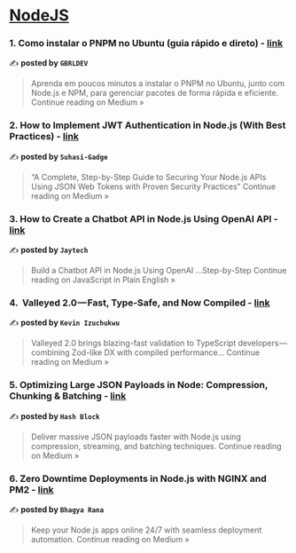 
<h1><a href=https://medium.com/tag/nodejs/recommended target="_blank" rel="noopener noreferrer">NodeJS</a></h1>
<h3>1.  Como instalar o PNPM no Ubuntu (guia rápido e direto) - <a href="https://medium.com/@gabrielstrdev/como-instalar-o-pnpm-no-ubuntu-guia-r%C3%A1pido-e-direto-e7dabb027a73?source=rss------nodejs-5" target="_blank" rel="noopener noreferrer">link</a></h3>

✍️ **posted by `GBRLDEV`**

<blockquote>Aprenda em poucos minutos a instalar o PNPM no Ubuntu, junto com Node.js e NPM, para gerenciar pacotes de forma rápida e eficiente.
Continue reading on Medium »</blockquote>

<h3>2. How to Implement JWT Authentication in Node.js (With Best Practices) - <a href="https://medium.com/@suhasigadge/how-to-implement-jwt-authentication-in-node-js-with-best-practices-cd2bcf37c5a0?source=rss------nodejs-5" target="_blank" rel="noopener noreferrer">link</a></h3>

✍️ **posted by `Suhasi-Gadge`**

<blockquote>“A Complete, Step-by-Step Guide to Securing Your Node.js APIs Using JSON Web Tokens with Proven Security Practices”
Continue reading on Medium »</blockquote>

<h3>3. How to Create a Chatbot API in Node.js Using OpenAI API - <a href="https://javascript.plainenglish.io/how-to-create-a-chatbot-api-in-node-js-using-openai-api-edc3105dcccc?source=rss------nodejs-5" target="_blank" rel="noopener noreferrer">link</a></h3>

✍️ **posted by `Jaytech`**

<blockquote>Build a Chatbot API in Node.js Using OpenAI …Step-by-Step
Continue reading on JavaScript in Plain English »</blockquote>

<h3>4. ️ Valleyed 2.0 — Fast, Type-Safe, and Now Compiled - <a href="https://medium.com/@kevinfizu/%EF%B8%8F-valleyed-2-0-fast-type-safe-and-now-compiled-6653de76ab5d?source=rss------nodejs-5" target="_blank" rel="noopener noreferrer">link</a></h3>

✍️ **posted by `Kevin Izuchukwu`**

<blockquote>Valleyed 2.0 brings blazing-fast validation to TypeScript developers — combining Zod-like DX with compiled performance...
Continue reading on Medium »</blockquote>

<h3>5. Optimizing Large JSON Payloads in Node: Compression, Chunking & Batching - <a href="https://medium.com/@connect.hashblock/optimizing-large-json-payloads-in-node-compression-chunking-batching-ee39347d3182?source=rss------nodejs-5" target="_blank" rel="noopener noreferrer">link</a></h3>

✍️ **posted by `Hash Block`**

<blockquote>Deliver massive JSON payloads faster with Node.js using compression, streaming, and batching techniques.
Continue reading on Medium »</blockquote>

<h3>6. Zero Downtime Deployments in Node.js with NGINX and PM2 - <a href="https://medium.com/@bhagyarana80/zero-downtime-deployments-in-node-js-with-nginx-and-pm2-48aead26d1d4?source=rss------nodejs-5" target="_blank" rel="noopener noreferrer">link</a></h3>

✍️ **posted by `Bhagya Rana`**

<blockquote>Keep your Node.js apps online 24/7 with seamless deployment automation.
Continue reading on Medium »</blockquote>

